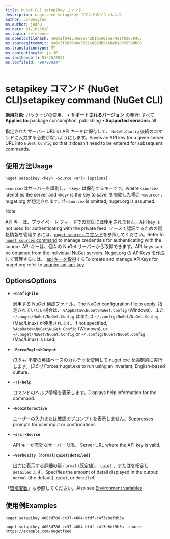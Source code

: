 ```yaml
---
title: NuGet CLI setapikey コマンド
description: nuget.exe setapikey コマンドのリファレンス
author: JonDouglas
ms.author: jodou
ms.date: 01/18/2018
ms.topic: reference
ms.openlocfilehash: 3e0c2f84e336e0a642b1b5e815e74a1fb0878467
ms.sourcegitcommit: ee6c3f203648a5561c809db54ebeb1d0f0598b68
ms.translationtype: MT
ms.contentlocale: ja-JP
ms.lasthandoff: 01/26/2021
ms.locfileid: "98780024"
---
```

# <a name="setapikey-command-nuget-cli"></a><span data-ttu-id="7ebee-103">setapikey コマンド (NuGet CLI)</span><span class="sxs-lookup"><span data-stu-id="7ebee-103">setapikey command (NuGet CLI)</span></span>

<span data-ttu-id="7ebee-104">**適用対象:** パッケージの使用、 &bullet; **サポートされるバージョン** の発行: すべて</span><span class="sxs-lookup"><span data-stu-id="7ebee-104">**Applies to:** package consumption, publishing &bullet; **Supported versions:** all</span></span>

<span data-ttu-id="7ebee-105">指定されたサーバー URL の API キーをに保存して、 `NuGet.Config` 後続のコマンドに入力する必要がないようにします。</span><span class="sxs-lookup"><span data-stu-id="7ebee-105">Saves an API key for a given server URL into `NuGet.Config` so that it doesn't need to be entered for subsequent commands.</span></span>

## <a name="usage"></a><span data-ttu-id="7ebee-106">使用方法</span><span class="sxs-lookup"><span data-stu-id="7ebee-106">Usage</span></span>

```cli
nuget setapikey <key> -Source <url> [options]
```

<span data-ttu-id="7ebee-107">`<source>`はサーバーを識別し、 `<key>` は保存するキーです。</span><span class="sxs-lookup"><span data-stu-id="7ebee-107">where `<source>` identifies the server and `<key>` is the key to save.</span></span> <span data-ttu-id="7ebee-108">を省略した場合 `<source>` 、nuget.org が想定されます。</span><span class="sxs-lookup"><span data-stu-id="7ebee-108">If `<source>` is omitted, nuget.org is assumed.</span></span> 

> [!NOTE]
> <span data-ttu-id="7ebee-109">API キーは、プライベート フィードでの認証には使用されません。</span><span class="sxs-lookup"><span data-stu-id="7ebee-109">API key is not used for authenticating with the private feed.</span></span> <span data-ttu-id="7ebee-110">ソースで認証するための資格情報を管理するには、[`nuget sources` コマンド](../cli-reference/cli-ref-sources.md)を参照してください。</span><span class="sxs-lookup"><span data-stu-id="7ebee-110">Refer to [`nuget sources` command](../cli-reference/cli-ref-sources.md) to manage credentials for authenticating with the source.</span></span>
> <span data-ttu-id="7ebee-111">API キーは、個々の NuGet サーバーから取得できます。</span><span class="sxs-lookup"><span data-stu-id="7ebee-111">API keys can be obtained from the individual NuGet servers.</span></span> <span data-ttu-id="7ebee-112">Nuget.org の APIKeys を作成して管理するには、 [api キーを取得](../../nuget-org/scoped-api-keys.md#acquire-an-api-key)する</span><span class="sxs-lookup"><span data-stu-id="7ebee-112">To create and manage APIKeys for nuget.org refer to [acquire-an-api-key](../../nuget-org/scoped-api-keys.md#acquire-an-api-key)</span></span>

## <a name="options"></a><span data-ttu-id="7ebee-113">Options</span><span class="sxs-lookup"><span data-stu-id="7ebee-113">Options</span></span>

- **`-ConfigFile`**

  <span data-ttu-id="7ebee-114">適用する NuGet 構成ファイル。</span><span class="sxs-lookup"><span data-stu-id="7ebee-114">The NuGet configuration file to apply.</span></span> <span data-ttu-id="7ebee-115">指定されていない場合は、 `%AppData%\NuGet\NuGet.Config` (Windows)、また `~/.nuget/NuGet/NuGet.Config` はまたは `~/.config/NuGet/NuGet.Config` (Mac/Linux) が使用されます。</span><span class="sxs-lookup"><span data-stu-id="7ebee-115">If not specified, `%AppData%\NuGet\NuGet.Config` (Windows), or `~/.nuget/NuGet/NuGet.Config` or `~/.config/NuGet/NuGet.Config` (Mac/Linux) is used.</span></span>

- **`-ForceEnglishOutput`**

  <span data-ttu-id="7ebee-116">*(3.5 +)* 不変の英語ベースのカルチャを使用して nuget.exe を強制的に実行します。</span><span class="sxs-lookup"><span data-stu-id="7ebee-116">*(3.5+)* Forces nuget.exe to run using an invariant, English-based culture.</span></span>

- **`-?|-help`**

  <span data-ttu-id="7ebee-117">コマンドのヘルプ情報を表示します。</span><span class="sxs-lookup"><span data-stu-id="7ebee-117">Displays help information for the command.</span></span>

- **`-NonInteractive`**

  <span data-ttu-id="7ebee-118">ユーザーの入力または確認のプロンプトを表示しません。</span><span class="sxs-lookup"><span data-stu-id="7ebee-118">Suppresses prompts for user input or confirmations.</span></span>

- **`-src|-Source`**

  <span data-ttu-id="7ebee-119">API キーが有効なサーバー URL。</span><span class="sxs-lookup"><span data-stu-id="7ebee-119">Server URL where the API key is valid.</span></span>

- **`-Verbosity [normal|quiet|detailed]`**

  <span data-ttu-id="7ebee-120">出力に表示する詳細の量 `normal` (既定値)、 `quiet` 、またはを指定し `detailed` ます。</span><span class="sxs-lookup"><span data-stu-id="7ebee-120">Specifies the amount of detail displayed in the output: `normal` (the default), `quiet`, or `detailed`.</span></span>

<span data-ttu-id="7ebee-121">「[環境変数](cli-ref-environment-variables.md)」も参照してください。</span><span class="sxs-lookup"><span data-stu-id="7ebee-121">Also see [Environment variables](cli-ref-environment-variables.md)</span></span>

## <a name="examples"></a><span data-ttu-id="7ebee-122">使用例</span><span class="sxs-lookup"><span data-stu-id="7ebee-122">Examples</span></span>

```cli
nuget setapikey 4003d786-cc37-4004-bfdf-c4f3e8ef9b3a

nuget setapikey 4003d786-cc37-4004-bfdf-c4f3e8ef9b3a -source https://example.com/nugetfeed
```
